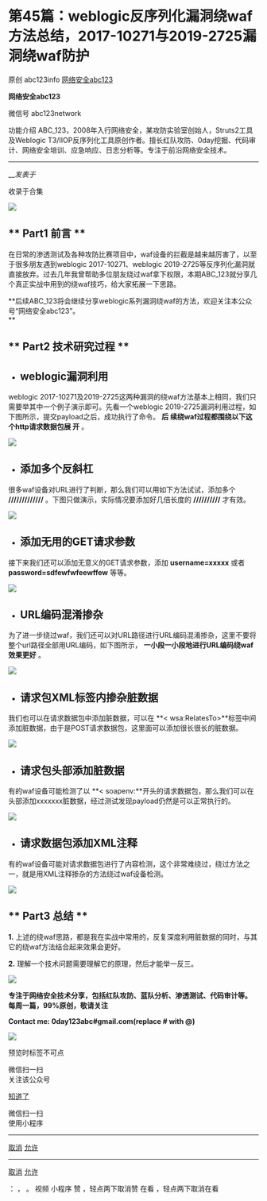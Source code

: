 #  第45篇：weblogic反序列化漏洞绕waf方法总结，2017-10271与2019-2725漏洞绕waf防护

原创 abc123info [ 网络安全abc123 ](javascript:void\(0\);)

**网络安全abc123** ![]()

微信号 abc123network

功能介绍 ABC_123，2008年入行网络安全，某攻防实验室创始人，Struts2工具及Weblogic
T3/IIOP反序列化工具原创作者。擅长红队攻防、0day挖掘、代码审计、网络安全培训、应急响应、日志分析等。专注于前沿网络安全技术。

____

___发表于_

收录于合集

![](https://gitee.com/fuli009/images/raw/master/public/20230108221849.png)

## **  Part1 前言 **

在日常的渗透测试及各种攻防比赛项目中，waf设备的拦截是越来越厉害了，以至于很多朋友遇到weblogic 2017-10271、weblogic
2019-2725等反序列化漏洞就直接放弃。过去几年我曾帮助多位朋友绕过waf拿下权限，本期ABC_123就分享几个真正实战中用到的绕waf技巧，给大家拓展一下思路。

 **后续ABC_123将会继续分享weblogic系列漏洞绕waf的方法，欢迎关注本公众号“网络安全abc123”。  
**

  

##  **  Part2 技术研究过程 **

  * ##  **weblogic漏洞利用**

weblogic 2017-10271及2019-2725这两种漏洞的绕waf方法基本上相同，我们只需要举其中一个例子演示即可。先看一个weblogic
2019-2725漏洞利用过程，如下图所示，提交payload之后，成功执行了命令。 **后 续绕waf过程都围绕以下这个http请求数据包展
**开**** 。

![](https://gitee.com/fuli009/images/raw/master/public/20230108221905.png)

  

  * ##  **添加多个反斜杠**

很多waf设备对URL进行了判断，那么我们可以用如下方法试试，添加多个 **/////////////** 。下图只做演示，实际情况要添加好几倍长度的
**//////////** 才有效。

![](https://gitee.com/fuli009/images/raw/master/public/20230108221907.png)

  

  * ##  **添加无用的GET请求参数**

接下来我们还可以添加无意义的GET请求参数，添加 **username=xxxxx** 或者 **password=sdfewfwfeewffew**
等等。

![](https://gitee.com/fuli009/images/raw/master/public/20230108221909.png)

  

  * ##  **URL编码混淆掺杂**

为了进一步绕过waf，我们还可以对URL路径进行URL编码混淆掺杂，这里不要将整个url路径全部用URL编码，如下图所示，
**一小段一小段地进行URL编码绕waf效果更好** 。

![](https://gitee.com/fuli009/images/raw/master/public/20230108221911.png)

  

  * ##  **请求包XML标签内掺杂脏数据**

我们也可以在请求数据包中添加脏数据，可以在 **<
wsa:RelatesTo>**标签中间添加脏数据，由于是POST请求数据包，这里面可以添加很长很长的脏数据。

![](https://gitee.com/fuli009/images/raw/master/public/20230108221913.png)

  

  * ##  **请求包头部添加脏数据**

有的waf设备可能检测了以 **<
soapenv:**开头的请求数据包，那么我们可以在头部添加xxxxxxx脏数据，经过测试发现payload仍然是可以正常执行的。

![](https://gitee.com/fuli009/images/raw/master/public/20230108221914.png)

  

  * ##  **请求数据包添加XML注释**

有的waf设备可能对请求数据包进行了内容检测，这个非常难绕过，绕过方法之一，就是用XML注释掺杂的方法绕过waf设备检测。

![](https://gitee.com/fuli009/images/raw/master/public/20230108221915.png)

  

##  **  Part3 总结 **

 **1.**    上述的绕waf思路，都是我在实战中常用的，反复深度利用脏数据的同时，与其它的绕waf方法结合起来效果会更好。

 **2.**   理解一个技术问题需要理解它的原理，然后才能举一反三。

  

![](https://gitee.com/fuli009/images/raw/master/public/20230108221917.png)

 **专注于网络安全技术分享，包括红队攻防、蓝队分析、渗透测试、代码审计等。 每周一篇，99%原创，敬请关注**

 **Contact me: 0day123abc#gmail.com(replace # with @)**

![](https://gitee.com/fuli009/images/raw/master/public/20230108221918.png)

  

预览时标签不可点

微信扫一扫  
关注该公众号

[知道了](javascript:;)

微信扫一扫  
使用小程序

****

[取消](javascript:void\(0\);) [允许](javascript:void\(0\);)

****

[取消](javascript:void\(0\);) [允许](javascript:void\(0\);)

： ， 。   视频 小程序 赞 ，轻点两下取消赞 在看 ，轻点两下取消在看

